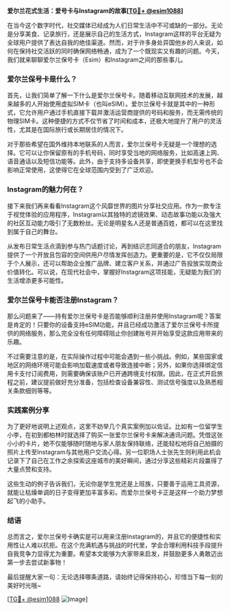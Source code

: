 **爱尔兰花式生活：爱号卡与Instagram的故事[[TG💪+ @esim1088](https://t.me/s/esim1088)]**

在当今这个数字时代，社交媒体已经成为人们日常生活中不可或缺的一部分。无论是分享美食、记录旅行，还是展示自己的生活方式，Instagram这样的平台无疑为全球用户提供了表达自我的绝佳渠道。然而，对于许多身处异国他乡的人来说，如何在保持社交活跃的同时确保网络畅通，成为了一个既现实又有趣的问题。今天，我们就来聊聊爱尔兰保号卡（Esim）和Instagram之间的那些事儿。

### 爱尔兰保号卡是什么？

首先，让我们简单了解一下什么是爱尔兰保号卡。随着移动互联网技术的发展，越来越多的人开始使用虚拟SIM卡（也叫eSIM）。爱尔兰保号卡就是其中的一种形式，它允许用户通过手机直接下载并激活运营商提供的号码和服务，而无需传统的物理SIM卡。这种便捷的方式不仅节省了时间和成本，还极大地提升了用户的灵活性，尤其是在国际旅行或长期居住的情况下。

对于那些希望在国外维持本地联系的人而言，爱尔兰保号卡无疑是一个理想的选择。它可以让你保留原有的手机号码，同时享受当地的网络服务，比如高速上网、语音通话以及短信功能等。此外，由于支持多设备共享，即使更换手机型号也不会影响正常使用，这使得它在全球范围内受到了广泛欢迎。

### Instagram的魅力何在？

接下来我们再来看看Instagram这个风靡世界的图片分享社交应用。作为一款专注于视觉体验的应用程序，Instagram以其独特的滤镜效果、动态故事功能以及强大的社区互动能力吸引了无数粉丝。无论是明星名人还是普通百姓，都可以在这里找到属于自己的舞台。

从发布日常生活点滴到参与热门话题讨论，再到结识志同道合的朋友，Instagram提供了一个开放且包容的空间供用户尽情发挥创造力。更重要的是，它不仅仅局限于个人展示，还可以帮助企业推广品牌、建立客户关系，并通过广告投放实现商业价值转化。可以说，在现代社会中，掌握好Instagram这项技能，无疑能为我们的生活增添更多可能性。

### 爱尔兰保号卡能否注册Instagram？

那么问题来了——持有爱尔兰保号卡是否能够顺利注册并使用Instagram呢？答案是肯定的！只要你的设备支持eSIM功能，并且已经成功激活了爱尔兰保号卡所提供的网络服务，那么完全没有任何障碍阻止你创建账号并开始享受这款应用带来的乐趣。

不过需要注意的是，在实际操作过程中可能会遇到一些小挑战。例如，某些国家或地区的网络环境可能会影响加载速度或者导致连接中断；另外，如果你选择绑定信用卡支付订阅费用，则需要确保该账户已开通跨境支付权限。因此，在正式开启旅程之前，建议提前做好充分准备，包括检查设备兼容性、测试信号强度以及熟悉相关条款细则等等。

### 实践案例分享

为了更好地说明上述观点，这里不妨举几个真实案例加以佐证。比如有一位留学生小李，在初到都柏林时就选择了购买一张爱尔兰保号卡来解决通讯问题。凭借这张小小的卡片，她不仅能够随时随地与家人朋友保持联络，还能轻松地将自己拍摄的照片上传至Instagram与其他用户交流心得。另一位职场人士张先生则利用此机会记录下了自己在工作之余探索这座城市的美好瞬间，通过分享这些精彩片段赢得了大量点赞和支持。

这些生动的例子告诉我们，无论你是学生党还是上班族，只要善于运用工具资源，就能让枯燥单调的日子变得更加丰富多彩。而爱尔兰保号卡正是这样一个助力梦想起飞的小助手。

### 结语

总而言之，爱尔兰保号卡确实是可以用来注册Instagram的，并且它的便捷性和实用性让人难以抗拒。在这个充满机遇与挑战的时代里，学会合理利用科技手段提升自我竞争力显得尤为重要。希望本文能够为大家带来启发，并鼓励更多人勇敢迈出第一步去尝试新事物！

最后提醒大家一句：无论选择哪条道路，请始终记得保持初心，珍惜当下每一刻的美好时光哦~ 

[[TG💪+ @esim1088](https://t.me/s/esim1088) ![Image](https://i.postimg.cc/4NQfJmqS/Snipaste-2025-05-13-00-14-12.png)]